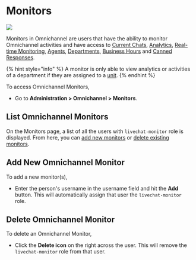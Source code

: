 # Monitors

![](<../../.gitbook/assets/2021-06-10\_22-31-38 (3) (3) (3) (3) (3) (3) (3) (3) (3) (2) (3) (1) (1) (1) (1) (2) (1) (1) (1) (1) (1) (1) (4) (1) (1) (1) (1) (1) (1) (1) (40).jpg>)

Monitors in Omnichannel are users that have the ability to monitor Omnichannel activities and have access to [Current Chats](current-chats.md), [Analytics](analytics.md), [Real-time Monitoring](real-time-monitoring.md), [Agents](agents.md), [Departments](departments.md), [Business Hours](business-hours.md) and [Canned Responses](canned-responses/).

{% hint style="info" %}
A monitor is only able to view analytics or activities of a department if they are assigned to a [unit](units.md).
{% endhint %}

To access Omnichannel Monitors,

* Go to **Administration > Omnichannel > Monitors**.

## List Omnichannel Monitors

On the Monitors page, a list of all the users with `livechat-monitor` role is displayed. From here, you can [add new monitors](monitors.md#2.-add-new-omnichannel-monitor) or [delete existing monitors](monitors.md#3.-delete-omnichannel-monitor).

## Add New Omnichannel Monitor

To add a new monitor(s),

* Enter the person's username in the username field and hit the **Add** button. This will automatically assign that user the `livechat-monitor` role.

## Delete Omnichannel Monitor

To delete an Omnichannel Monitor,

* Click the **Delete icon** on the right across the user. This will remove the `livechat-monitor` role from that user.
